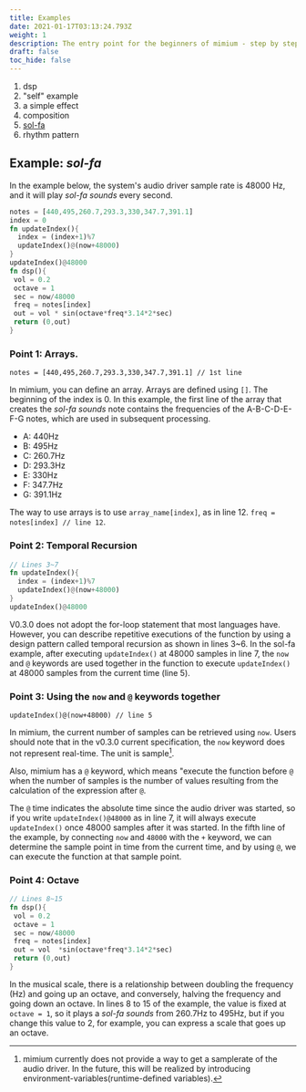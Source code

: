 ```yaml
---
title: Examples
date: 2021-01-17T03:13:24.793Z
weight: 1
description: The entry point for the beginners of mimium - step by step example.
draft: false
toc_hide: false
---
```

1. dsp
2. "self" example
3. a simple effect
4. composition
5. [sol-fa](#example-sol-fa)
6. rhythm pattern

## Example: *sol-fa*

In the example below, the system's audio driver sample rate is 48000 Hz, and it will play *sol-fa sounds* every second.

```rust
notes = [440,495,260.7,293.3,330,347.7,391.1]
index = 0
fn updateIndex(){
  index = (index+1)%7
  updateIndex()@(now+48000)
}
updateIndex()@48000
fn dsp(){
 vol = 0.2
 octave = 1
 sec = now/48000
 freq = notes[index]
 out = vol * sin(octave*freq*3.14*2*sec)
 return (0,out)
}
```

### Point 1: Arrays.

`notes = [440,495,260.7,293.3,330,347.7,391.1] // 1st line`

In mimium, you can define an array. Arrays are defined using `[]`. The beginning of the index is 0.
In this example, the first line of the array that creates the *sol-fa sounds* note contains the frequencies of the A-B-C-D-E-F-G notes, which are used in subsequent processing.

* A: 440Hz
* B: 495Hz
* C: 260.7Hz
* D: 293.3Hz
* E: 330Hz
* F: 347.7Hz
* G: 391.1Hz

The way to use arrays is to use `array_name[index]`, as in line 12.
`freq = notes[index] // line 12`.

### Point 2: Temporal Recursion

```rust
// Lines 3~7
fn updateIndex(){
  index = (index+1)%7
  updateIndex()@(now+48000)
}
updateIndex()@48000
```

V0.3.0 does not adopt the for-loop statement that most languages have. However, you can describe repetitive executions of the function by using a design pattern called temporal recursion as shown in lines 3~6.
In the sol-fa example, after executing `updateIndex()` at 48000 samples in line 7, the `now` and `@` keywords are used together in the function to execute `updateIndex()` at 48000 samples from the current time (line 5).

### Point 3: Using the `now` and `@` keywords together

`updateIndex()@(now+48000) // line 5`

In mimium, the current number of samples can be retrieved using `now`. Users should note that in the v0.3.0 current specification, the `now` keyword does not represent real-time. The unit is sample[^samplerate].

[^samplerate]: mimium currently does not provide a way to get a samplerate of the audio driver. In the future, this will be realized by introducing environment-variables(runtime-defined variables).

Also, mimium has a `@` keyword, which means "execute the function before `@` when the number of samples is the number of values resulting from the calculation of the expression after `@`.

The `@` time indicates the absolute time since the audio driver was started, so if you write `updateIndex()@48000` as in line 7, it will always execute `updateIndex()` once 48000 samples after it was started.
In the fifth line of the example, by connecting `now` and `48000` with the `+` keyword, we can determine the sample point in time from the current time, and by using `@`, we can execute the function at that sample point.

### Point 4: Octave

```rust
// Lines 8~15
fn dsp(){
 vol = 0.2
 octave = 1
 sec = now/48000
 freq = notes[index]
 out = vol  *sin(octave*freq*3.14*2*sec)
 return (0,out)
}
```

In the musical scale, there is a relationship between doubling the frequency (Hz) and going up an octave, and conversely, halving the frequency and going down an octave. In lines 8 to 15 of the example, the value is fixed at `octave = 1`, so it plays a *sol-fa sounds* from 260.7Hz to 495Hz, but if you change this value to 2, for example, you can express a scale that goes up an octave.